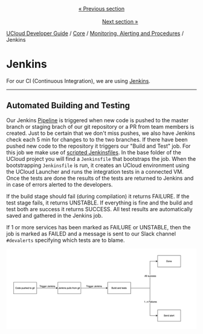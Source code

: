 <p align='center'>
<a href='/docs/developer-guide/core/monitoring/deployment.md'>« Previous section</a>
&nbsp;&nbsp;&nbsp;&nbsp;&nbsp;&nbsp;&nbsp;&nbsp;&nbsp;&nbsp;&nbsp;&nbsp;&nbsp;&nbsp;&nbsp;&nbsp;&nbsp;&nbsp;&nbsp;&nbsp;&nbsp;&nbsp;&nbsp;&nbsp;&nbsp;&nbsp;&nbsp;&nbsp;&nbsp;&nbsp;&nbsp;&nbsp;&nbsp;&nbsp;&nbsp;&nbsp;&nbsp;&nbsp;&nbsp;&nbsp;&nbsp;&nbsp;&nbsp;&nbsp;&nbsp;&nbsp;&nbsp;&nbsp;&nbsp;&nbsp;&nbsp;&nbsp;&nbsp;&nbsp;&nbsp;&nbsp;&nbsp;&nbsp;&nbsp;&nbsp;&nbsp;&nbsp;&nbsp;&nbsp;&nbsp;&nbsp;&nbsp;&nbsp;&nbsp;&nbsp;&nbsp;&nbsp;&nbsp;&nbsp;&nbsp;&nbsp;&nbsp;&nbsp;&nbsp;&nbsp;&nbsp;&nbsp;&nbsp;&nbsp;&nbsp;&nbsp;&nbsp;&nbsp;&nbsp;&nbsp;&nbsp;&nbsp;&nbsp;&nbsp;&nbsp;&nbsp;&nbsp;&nbsp;&nbsp;&nbsp;&nbsp;&nbsp;&nbsp;&nbsp;&nbsp;&nbsp;&nbsp;&nbsp;&nbsp;&nbsp;&nbsp;&nbsp;&nbsp;&nbsp;&nbsp;&nbsp;&nbsp;&nbsp;&nbsp;&nbsp;&nbsp;&nbsp;&nbsp;&nbsp;&nbsp;&nbsp;&nbsp;&nbsp;&nbsp;&nbsp;&nbsp;&nbsp;&nbsp;&nbsp;&nbsp;&nbsp;&nbsp;&nbsp;&nbsp;&nbsp;&nbsp;&nbsp;&nbsp;&nbsp;&nbsp;&nbsp;&nbsp;&nbsp;&nbsp;&nbsp;&nbsp;&nbsp;&nbsp;<a href='/docs/developer-guide/core/monitoring/elastic.md'>Next section »</a>
</p>


[UCloud Developer Guide](/docs/developer-guide/README.md) / [Core](/docs/developer-guide/core/README.md) / [Monitoring, Alerting and Procedures](/docs/developer-guide/core/monitoring/README.md) / Jenkins
# Jenkins

For our CI (Continuous Integration), we are using [Jenkins](https://jenkins.io/).

---

## Automated Building and Testing

Our Jenkins [Pipeline](https://jenkins.io/doc/book/pipeline/) is triggered
when new code is pushed to the master branch or staging brach of our git 
repository or a PR from team members is created. Just to
be certain that we don't miss pushes, we also have Jenkins check each 5 min
for changes to to the two branches. If there have been pushed new code to the
repository it triggers our "Build and Test" job. For this job we make use of
[scripted Jenkinsfiles](https://jenkins.io/doc/book/pipeline/jenkinsfile/).
In the base folder of the UCloud project you will find a `Jenkinsfile` that
bootstraps the job. When the bootstrapping `Jenkinsfile` is run, it creates 
an UCloud environment using the UCloud Launcher and runs the integration tests
in a connected VM. Once the tests are done the results of the tests are returned
to Jenkins and in case of errors alerted to the developers.

If the build stage should fail (during compilation) it returns FAILURE. If the test stage fails,
it returns UNSTABLE. If everything is fine and the build and test both are
success it returns SUCCESS. All test results are automatically saved and
gathered in the Jenkins job. 

If 1 or more services has been marked as FAILURE or UNSTABLE, then the job is 
marked as FAILED and a message is sent to our Slack channel `#devalerts` 
specifying which tests are to blame.

![Jenkins Flow Chart](/backend/service-lib/wiki/JenkinsNonParallel.png)




